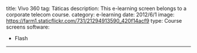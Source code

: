 title: Vivo 360
tag: Táticas
description: This e-learning screen belongs to a corporate telecom course.
category: e-learning
date: 2012/6/1
image: https://farm1.staticflickr.com/731/21294913590_420f14acf9
type: Course screens
software:
- Flash
---

